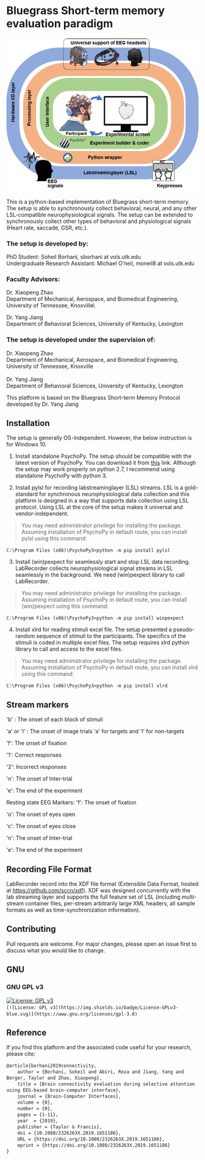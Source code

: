# Bluegrass Short-term memory evaluation paradigm

![image](stimuli/Platform.png)

This is a python-based implementation of Bluegrass short-term memory. The setup is able to synchronously collect behavioral, neural, and any other LSL-compatible neurophysiological signals.
The setup can be extended to synchronously collect other types of behavioral and physiological signals (Heart rate, saccade, GSR, etc.).

### The setup is developed by:
PhD Student: Soheil Borhani, sborhani at vols.utk.edu\
Undergraduate Research Assistant: Michael O'neil, moneil8 at vols.utk.edu


### Faculty Advisors:
Dr. Xiaopeng Zhao\
Department of Mechanical, Aerospace, and Biomedical Engineering, University of Tennessee, Knoxville\

Dr. Yang Jiang\
Department of Behavioral Sciences, University of Kentucky, Lexington



### The setup is developed under the supervision of:
Dr. Xiaopeng Zhao\
Department of Mechanical, Aerospace, and Biomedical Engineering, University of Tennessee, Knoxville\
\
Dr. Yang Jiang\
Department of Behavioral Sciences, University of Kentucky, Lexington

This platform is based on the Bluegrass Short-term Memory Protocol developed by Dr. Yang Jiang

## Installation
The setup is generally OS-independent. However, the below instruction is for Windows 10.


1. Install standalone PsychoPy. 
The setup should be compatible with the latest version of PsychoPy. You can download it from [this](https://github.com/psychopy/psychopy/releases) link. Although the setup may work properly on python 2.7, I recommend using standalone PsychoPy with python 3.



2. Install pylsl for recording labstreaminglayer (LSL) streams.
LSL is a gold-standard for synchronous neurophysiological data collection and this platform is designed in a way that supports data collection using LSL protocol. Using LSL at the core of the setup makes it universal and vendor-independent.

> You may need administrator privilege for installing the package. Assuming installation of PsychoPy in default route, you can install pylsl using this command:
```windows
C:\Program Files (x86)\PsychoPy3>python -m pip install pylsl
```



3. Install (win)pexpect for seamlessly start and stop LSL data recording.
LabRecorder collects neurophysiological signal streams in LSL seamlessly in the background. We need (win)pexpect library to call LabRecorder.


> You may need administrator privilege for installing the package. Assuming installation of PsychoPy in default route, you can install (win)pexpect using this command:
```windows
C:\Program Files (x86)\PsychoPy3>python -m pip install winpexpect
```



4. Install xlrd for reading stimuli excel file.
The setup presented a pseudo-random sequence of stimuli to the participants. The specifics of the stimuli is coded in multiple excel files. The setup requires xlrd python library to call and access to the excel files.


> You may need administrator privilege for installing the package. Assuming installation of PsychoPy in default route, you can install xlrd using this command:
```windows
C:\Program Files (x86)\PsychoPy3>python -m pip install xlrd
```



## Stream markers
'b' : The onset of each block of stimuli

'a' or 'l' : The onset of image trials 'a' for targets and 'l' for non-targets

'f': The onset of fixation

'1': Correct responses

'2': Incorrect responses

'n': The onset of Inter-trial

'e': The end of the experiment

Resting state EEG Markers:
'f': The onset of fixation

'o': The onset of eyes open

'c': The onset of eyes close

'n': The onset of Inter-trial

'e': The end of the experiment


## Recording File Format
LabRecorder record into the XDF file format (Extensible Data Format, hosted at https://github.com/sccn/xdf). XDF was designed concurrently with the lab streaming layer and supports the full feature set of LSL (including multi-stream container files, per-stream arbitrarily large XML headers, all sample formats as well as time-synchronization information).

## Contributing
Pull requests are welcome. For major changes, please open an issue first to discuss what you would like to change.

## GNU
### GNU GPL v3
[![License: GPL v3](https://img.shields.io/badge/License-GPLv3-blue.svg)](https://www.gnu.org/licenses/gpl-3.0)    
`[![License: GPL v3](https://img.shields.io/badge/License-GPLv3-blue.svg)](https://www.gnu.org/licenses/gpl-3.0)`

## Reference
If you find this platform and the associated code useful for your research, please cite:

```
@article{borhani2019connectivity,
	author = {Borhani, Soheil and Abiri, Reza and Jiang, Yang and Berger, Taylor and Zhao, Xiaopeng},
	title = {Brain connectivity evaluation during selective attention using EEG-based brain-computer interface},
	journal = {Brain-Computer Interfaces},
	volume = {0},
	number = {0},
	pages = {1-11},
	year  = {2019},
	publisher = {Taylor & Francis},
	doi = {10.1080/2326263X.2019.1651186},
	URL = {https://doi.org/10.1080/2326263X.2019.1651186},
	eprint = {https://doi.org/10.1080/2326263X.2019.1651186}
}
```
